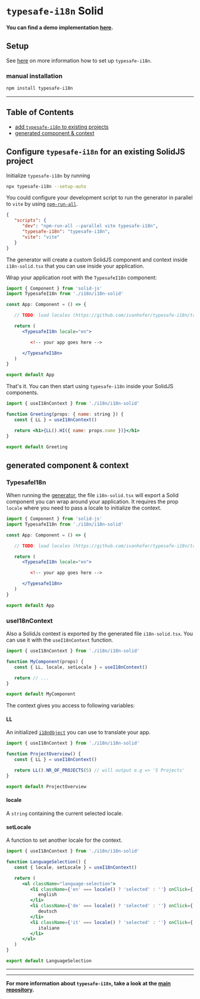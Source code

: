 # `typesafe-i18n` Solid

**You can find a demo implementation [here](https://github.com/ivanhofer/typesafe-i18n/tree/main/packages/solid/example).**

## Setup

See [here](https://github.com/ivanhofer/typesafe-i18n#get-started) on more information how to set up `typesafe-i18n`.

### manual installation

```bash
npm install typesafe-i18n
```

---

## Table of Contents
 - [add `typesafe-i18n` to existing projects](#configure-typesafe-i18n-for-an-existing-solidjs-project)
 - [generated component & context](#generated-component--context)


<!-- ------------------------------------------------------------------------------------------ -->
<!-- ------------------------------------------------------------------------------------------ -->
<!-- ------------------------------------------------------------------------------------------ -->

## Configure `typesafe-i18n` for an existing SolidJS project


Initialize `typesafe-i18n` by running

```bash
npx typesafe-i18n --setup-auto
```

You could configure your development script to run the generator in parallel to `vite` by using [`npm-run-all`](https://github.com/mysticatea/npm-run-all).

```json
{
   "scripts": {
      "dev": "npm-run-all --parallel vite typesafe-i18n",
      "typesafe-i18n": "typesafe-i18n",
      "vite": "vite"
   }
}
```

The generator will create a custom SolidJS component and context inside `i18n-solid.tsx` that you can use inside your application.

Wrap your application root with the `TypesafeI18n` component:

```jsx
import { Component } from 'solid-js'
import TypesafeI18n from './i18n/i18n-solid'

const App: Component = () => {

   // TODO: load locales (https://github.com/ivanhofer/typesafe-i18n/tree/main/packages/generator#loading-locales)

   return (
      <TypesafeI18n locale="en">

         <!-- your app goes here -->

      </TypesafeI18n>
   )
}

export default App
```

That's it. You can then start using `typesafe-i18n` inside your SolidJS components.

```jsx
import { useI18nContext } from './i18n/i18n-solid'

function Greeting(props: { name: string }) {
   const { LL } = useI18nContext()

   return <h1>{LL().HI({ name: props.name })}</h1>
}

export default Greeting
```


<!-- ------------------------------------------------------------------------------------------ -->
<!-- ------------------------------------------------------------------------------------------ -->
<!-- ------------------------------------------------------------------------------------------ -->

## generated component & context

### TypesafeI18n

When running the [generator](https://github.com/ivanhofer/typesafe-i18n/tree/main/packages/generator#generator), the file `i18n-solid.tsx` will export a Solid component you can wrap around your application. It requires the prop `locale` where you need to pass a locale to initialize the context.

```jsx
import { Component } from 'solid-js'
import TypesafeI18n from './i18n/i18n-solid'

const App: Component = () => {

   // TODO: load locales (https://github.com/ivanhofer/typesafe-i18n/tree/main/packages/generator#loading-locales)

   return (
      <TypesafeI18n locale="en">

         <!-- your app goes here -->

      </TypesafeI18n>
   )
}

export default App
```


### useI18nContext

Also a SolidJs context is exported by the generated file `i18n-solid.tsx`. You can use it with the `useI18nContext` function.

```jsx
import { useI18nContext } from './i18n/i18n-solid'

function MyComponent(props) {
   const { LL, locale, setLocale } = useI18nContext()

   return // ...
}

export default MyComponent
```

The context gives you access to following variables:

#### LL

An initialized [`i18nObject`](https://github.com/ivanhofer/typesafe-i18n/tree/main/packages/runtime#i18nObject) you can use to translate your app.

```jsx
import { useI18nContext } from './i18n/i18n-solid'

function ProjectOverview() {
   const { LL } = useI18nContext()

   return LL().NR_OF_PROJECTS(5) // will output e.g => '5 Projects'
}

export default ProjectOverview
```

#### locale

A `string` containing the current selected locale.

#### setLocale

A function to set another locale for the context.


```jsx
import { useI18nContext } from './i18n/i18n-solid'

function LanguageSelection() {
   const { locale, setLocale } = useI18nContext()

   return (
      <ul className="language-selection">
         <li className={'en' === locale() ? 'selected' : ''} onClick={() => setLocale('en')}>
            english
         </li>
         <li className={'de' === locale() ? 'selected' : ''} onClick={() => setLocale('de')}>
            deutsch
         </li>
         <li className={'it' === locale() ? 'selected' : ''} onClick={() => setLocale('it')}>
            italiano
         </li>
      </ul>
   )
}

export default LanguageSelection
```


---
---

**For more information about `typesafe-i18n`, take a look at the [main repository](https://github.com/ivanhofer/typesafe-i18n).**